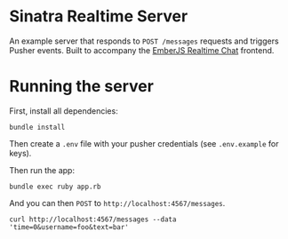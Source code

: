 # Sinatra Realtime Server

An example server that responds to `POST /messages` requests and triggers Pusher events. Built to accompany the [EmberJS Realtime Chat](https://github.com/pusher-community/emberjs-realtime-chat) frontend.

# Running the server

First, install all dependencies:

```
bundle install
```

Then create a `.env` file with your pusher credentials (see `.env.example` for keys).

Then run the app:

```
bundle exec ruby app.rb
```

And you can then `POST` to `http://localhost:4567/messages`.

```
curl http://localhost:4567/messages --data 'time=0&username=foo&text=bar'
```

